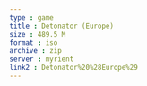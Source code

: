```yaml
---
type : game
title : Detonator (Europe)
size : 489.5 M
format : iso
archive : zip
server : myrient
link2 : Detonator%20%28Europe%29
---
```


